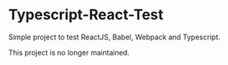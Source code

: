 # Typescript-React-Test
Simple project to test ReactJS, Babel, Webpack and Typescript.

This project is no longer maintained.
